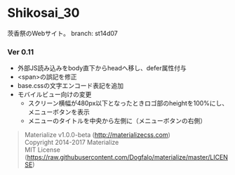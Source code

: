 # Shikosai_30
茨香祭のWebサイト。
branch: st14d07

### Ver 0.11
- 外部JS読み込みをbody直下からheadへ移し、defer属性付与
- &lt;span&gt;の誤記を修正
- base.cssの文字エンコード表記を追加
- モバイルビュー向けの変更
  - スクリーン横幅が480px以下となったときロゴ部のheightを100%にし、メニューボタンを表示
  - メニューのタイトルを中央から左側に（メニューボタンの右側）


> Materialize v1.0.0-beta (http://materializecss.com)  
> Copyright 2014-2017 Materialize  
> MIT License (https://raw.githubusercontent.com/Dogfalo/materialize/master/LICENSE)  